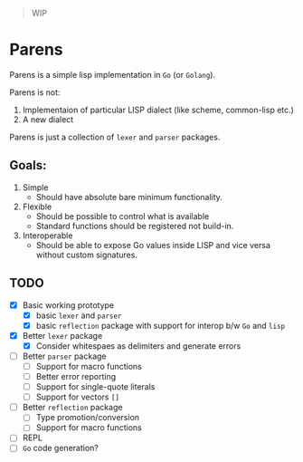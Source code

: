 > WIP

# Parens

Parens is a simple lisp implementation in `Go` (or `Golang`).

Parens is not:

1. Implementaion of particular LISP dialect (like scheme, common-lisp etc.)
2. A new dialect

Parens is just a collection of `lexer` and `parser` packages.

## Goals:

1. Simple
    - Should have absolute bare minimum functionality.
2. Flexible
    - Should be possible to control what is available
    - Standard functions should be registered not build-in.
3. Interoperable
    - Should be able to expose Go values inside LISP and vice versa without custom signatures.

## TODO

- [x] Basic working prototype
    - [x] basic `lexer` and `parser`
    - [x] basic `reflection` package with support for interop b/w `Go` and `lisp`
- [x] Better `lexer` package
    - [x] Consider whitespaes as delimiters and generate errors
- [ ] Better `parser` package
    - [ ] Support for macro functions
    - [ ] Better error reporting
    - [ ] Support for single-quote literals
    - [ ] Support for vectors `[]`
- [ ] Better `reflection` package
    - [ ] Type promotion/conversion
    - [ ] Support for macro functions
- [ ] REPL
- [ ] `Go` code generation?
